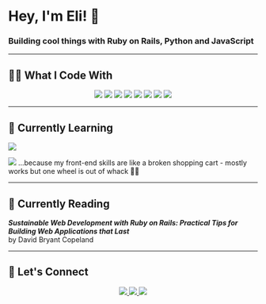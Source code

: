 # Hey, I'm Eli! 🚀

### Building cool things with Ruby on Rails, Python and JavaScript

---

## 👨‍💻 What I Code With

<p align="center">
  <img src="https://img.shields.io/badge/-Ruby%20on%20Rails-CC0000?style=for-the-badge&logo=ruby-on-rails&logoColor=white" />
  <img src="https://img.shields.io/badge/-Python-3776AB?style=for-the-badge&logo=python&logoColor=white" />
  <img src="https://img.shields.io/badge/-JavaScript-F7DF1E?style=for-the-badge&logo=javascript&logoColor=black" />
  <img src="https://img.shields.io/badge/-PostgreSQL-4169E1?style=for-the-badge&logo=postgresql&logoColor=white" />
  <img src="https://img.shields.io/badge/-Redis-DC382D?style=for-the-badge&logo=redis&logoColor=white" />
  <img src="https://img.shields.io/badge/-Docker-2496ED?style=for-the-badge&logo=docker&logoColor=white" />
  <img src="https://img.shields.io/badge/-Git-F05032?style=for-the-badge&logo=git&logoColor=white" />
  <img src="https://img.shields.io/badge/-Visual%20Studio%20Code-007ACC?style=for-the-badge&logo=visual-studio-code&logoColor=white" />
</p>

---

## 🌱 Currently Learning

<img src="https://img.shields.io/badge/-Go-00ADD8?style=for-the-badge&logo=go&logoColor=white" />

<img src="https://img.shields.io/badge/-Tailwind%20CSS-38B2AC?style=for-the-badge&logo=tailwind-css&logoColor=white" /> ...because my front-end skills are like a broken shopping cart - mostly works but one wheel is out of whack 🛒🎨

---

## 📖 Currently Reading

**_Sustainable Web Development with Ruby on Rails: Practical Tips for Building Web Applications that Last_**  
by David Bryant Copeland

---

## 💬 Let's Connect

<p align="center">
  <a href="https://x.com/_eligijus" target="_blank">
    <img src="https://img.shields.io/badge/-X-000000?style=for-the-badge&logo=x&logoColor=white" />
  </a>
  <a href="https://www.linkedin.com/in/epetkus" target="_blank">
    <img src="https://img.shields.io/badge/-LinkedIn-0A66C2?style=for-the-badge&logo=linkedin&logoColor=white" />
  </a>
  <a href="mailto:contact@eligijus.dev" target="_blank">
    <img src="https://img.shields.io/badge/-Email-D14836?style=for-the-badge&logo=gmail&logoColor=white" />
  </a>
</p>
